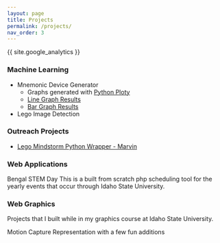 ```yaml
---
layout: page
title: Projects
permalink: /projects/
nav_order: 3
---
```

{{ site.google_analytics }}

### Machine Learning
- Mnemonic Device Generator
   - Graphs generated with [Python Ploty](https://plot.ly/python/)
   - [Line Graph Results](/project-files/graphs/basic-line.html)
   - [Bar Graph Results](/project-files/graphs/likert-categorised.html)
- Lego Image Detection

### Outreach Projects
- [Lego Mindstorm Python Wrapper - Marvin](https://brandonbiggs.github.io/marvin-robot/)

### Web Applications
Bengal STEM Day
This is a built from scratch php scheduling tool for the yearly events that occur through Idaho State University.

### Web Graphics
Projects that I built while in my graphics course at Idaho State University.

Motion Capture Representation with a few fun additions